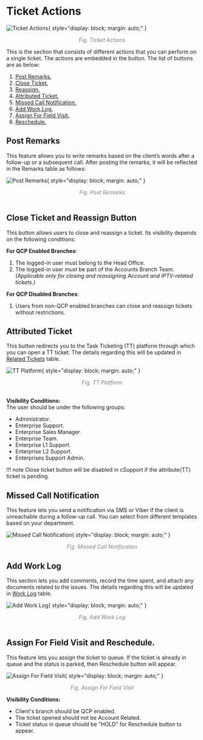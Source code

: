 # Ticket Actions

<!-- NEED TO CHANGE IMAGE -->
![Ticket Actions](img/ticket-actions.png){ style="display: block; margin: auto;" }
<div align="center">
<i style="font-size: 14px; color: grey;">Fig. Ticket Actions</i>
</div>

This is the section that consists of different actions that you can perform on a single ticket. The actions are embedded in the button. The list of buttons are as below:

1. [Post Remarks.](#post-remarks)
1. [Close Ticket.](#close-ticket-and-reassign-button)
1. [Reassign.](#close-ticket-and-reassign-button)
1. [Attributed Ticket.](#attributed-ticket)
1. [Missed Call Notification.](#missed-call-notification)
1. [Add Work Log.](#add-work-log)
1. [Assign For Field Visit.](#assign-for-field-visit-and-reschedule)
1. [Reschedule.](#assign-for-field-visit-and-reschedule)

## Post Remarks

This feature allows you to write  remarks based on the client’s words after a follow-up or a subsequent call. After posting the remarks, it will be reflected in the Remarks table as follows: 

![Post Remarks](img/remarks-table.png){ style="display: block; margin: auto;" }
<div align="center">
<i style="font-size: 14px; color: grey;">Fig. Post Remarks</i>
</div><br>

## Close Ticket and Reassign Button  

This button allows users to close and reassign a ticket. Its visibility depends on the following conditions:  

**For QCP Enabled Branches**:  
1. The logged-in user must belong to the Head Office.  
2. The logged-in user must be part of the Accounts Branch Team. *(Applicable only for closing and reassigning Account and IPTV-related tickets.)*  

**For QCP Disabled Branches**:  
1. Users from non-QCP enabled branches can close and reassign tickets without restrictions.

## Attributed Ticket

This button redirects you to the Task Ticketing (TT) platform through which you can open a TT ticket. The details regarding this will be updated in [Related Tickets](ticket-tables.md/#related-tickets) table.

![TT Platform](img/tt-platform.png){ style="display: block; margin: auto;" }
<div align="center">
<i style="font-size: 14px; color: grey;">Fig. TT Platform</i>
</div><br>

**Visibility Conditions:**<br>
The user should be under the following groups:

- Administrator.
- Enterprise Support.
- Enterprise Sales Manager.
- Enterprise Team.
- Enterprise L1 Support.
- Enterprise L2 Support.
- Enterprises Support Admin.

!!! note
    Close ticket button will be disabled in cSupport if the attribute(TT) ticket is pending.

## Missed Call Notification

This feature lets you send a notification via SMS or Viber if the client is unreachable during a follow-up call. You can select from different templates based on your department.

![Missed Call Notification](img/missed-call-notification.png){ style="display: block; margin: auto;" }
<div align="center">
<i style="font-size: 14px; color: grey;">Fig. Missed Call Notification</i>
</div>

## Add Work Log

This section lets you add comments, record the time spent, and attach any documents related to the issues. The details regarding this will be updated in [Work Log](ticket-tables.md/#work-log) table.

![Add Work Log](img/add-work-log.png){ style="display: block; margin: auto;" }
<div align="center">
<i style="font-size: 14px; color: grey;">Fig. Add Work Log</i>
</div><br>

## Assign For Field Visit and Reschedule.

This feature lets you assign the ticket to queue. If the ticket is already in queue and the status is parked, then Reschedule button will appear.

![Assign For Field Visit](img/assign-for-field-visit.png){ style="display: block; margin: auto;" }
<div align="center">
<i style="font-size: 14px; color: grey;">Fig. Assign For Field Visit</i>
</div>

**Visibility Conditions:**

- Client's branch should be QCP enabled.
- The ticket opened should not be Account Related.
- Ticket status in queue should be "HOLD" for Reschedule button to appear.

